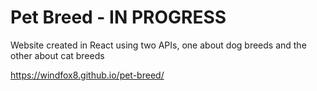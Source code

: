 # Pet Breed - IN PROGRESS

Website created in React using two APIs, one about dog breeds and the other about cat breeds

https://windfox8.github.io/pet-breed/
